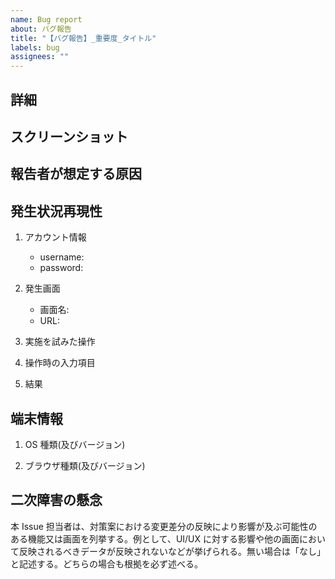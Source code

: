 ```yaml
---
name: Bug report
about: バグ報告
title: "【バグ報告】_重要度_タイトル"
labels: bug
assignees: ""
---
```


<!--
  issue作成時にバグの重要度によってラベルを追加してください
  タイトルの「重要度」の部分をissueの重要度に応じて()の文字に変更してください
  Bug Critical(CR): ローンチ後に出たらユーザーの商売が成り立たないレベルの出たらめっちゃヤバイやつ
  Bug Majer(MA): システムとしては成立しているが業務の支障が大きい
  Bug Original(OR): 特定の状況で出るもの.原因究明した上で対応必要かどうかは費用対効果で判断する
  Typo: 微修正
  Refactor: 問題はないが修正したいコード
-->

<!--
  ProjectsをBug Task Boardに指定してください。
  アサインや原因調査の段階でprojectsのカードを移動させてください。
-->

## 詳細[](バグ内容の概要を記述する)

## スクリーンショット[](スクリーンショットを貼れるようなバグの場合は添付する)

## 報告者が想定する原因[](原因に見当のある場合は記述し,不明な場合は『不明』と記述する)

## 発生状況再現性[](どのようなフローによってバグの観測が可能になるか記述する)

1. アカウント情報[](passwordがなければ「なし」と記載)

   - username:
   - password:

2. 発生画面[](画面名には『デバイスランキング画面』,『設定画面』,etc...を記述し,URLは開発環境で実施したURLを記述する)

   - 画面名:
   - URL:

3. 実施を試みた操作[](テスト時の操作を記述する,etc...)

4. 操作時の入力項目[](フォームに入力した値などを記述する)

5. 結果

## 端末情報[](下記の[e.g.]内の項目を自身の端末の情報に置き換える。)

1. OS 種類(及びバージョン)[](e.g.MacOS,Windows10)

2. ブラウザ種類(及びバージョン)[](e.g.Chrome,Safari)

## 二次障害の懸念[](Issue作成者が担当者でない場合は記述不要)

本 Issue 担当者は、対策案における変更差分の反映により影響が及ぶ可能性のある機能又は画面を列挙する。例として、UI/UX に対する影響や他の画面において反映されるべきデータが反映されないなどが挙げられる。無い場合は「なし」と記述する。どちらの場合も根拠を必ず述べる。
